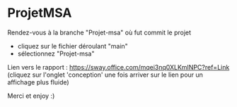 # ProjetMSA

Rendez-vous à la branche "Projet-msa" où fut commit le projet 
- cliquez sur le fichier déroulant "main"
- sélectionnez "Projet-msa"

Lien vers le rapport : https://sway.office.com/mqei3nq0XLKmINPC?ref=Link  (cliquez sur l'onglet 'conception' une fois arriver sur le lien pour un affichage plus fluide)

Merci et enjoy :)
